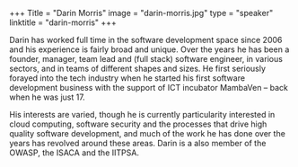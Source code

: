 +++
Title = "Darin Morris"
image = "darin-morris.jpg"
type = "speaker"
linktitle = "darin-morris"
+++

Darin has worked full time in the software development space since 2006 and his experience is fairly broad and unique. Over the years he has been a founder, manager, team lead and (full stack) software engineer, in various sectors, and in teams of different shapes and sizes.
He first seriously forayed into the tech industry when he started his first software development business with the support of ICT incubator MambaVen – back when he was just 17.

His interests are varied, though he is currently particularity interested in cloud computing, software security and the processes that drive high quality software development, and much of the work he has done over the years has revolved around these areas.
Darin is a also member of the OWASP, the ISACA and the IITPSA.
